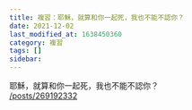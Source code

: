 ```yaml
---
title: 複習：耶穌，就算和你一起死，我也不能不認你？
date: 2021-12-02
last_modified_at: 1638450360
category: 複習
tags: []
sidebar: 
---
```


<p>耶穌，就算和你一起死，我也不能不認你？<br/>
<a href="/posts/269192332" target="_blank">/posts/269192332</a></p>
<p> </p>
